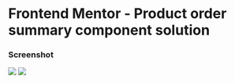 # Frontend Mentor - Product order summary component solution

### Screenshot

![](./design/screenshot-desktop.png)
![](./design/screenshot-mobile.png)

